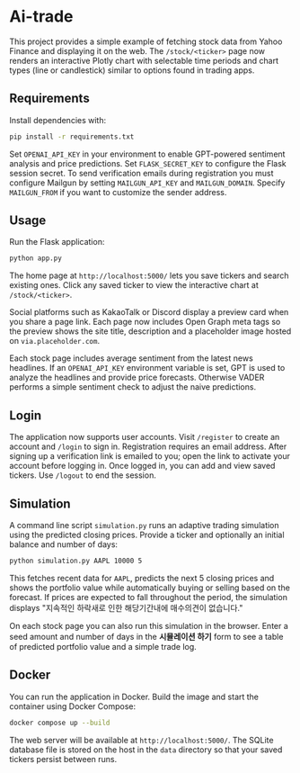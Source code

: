 # Ai-trade

This project provides a simple example of fetching stock data from Yahoo Finance and displaying it on the web. The `/stock/<ticker>` page now renders an interactive Plotly chart with selectable time periods and chart types (line or candlestick) similar to options found in trading apps.

## Requirements

Install dependencies with:

```bash
pip install -r requirements.txt
```

Set `OPENAI_API_KEY` in your environment to enable GPT-powered sentiment
analysis and price predictions.
Set `FLASK_SECRET_KEY` to configure the Flask session secret.
To send verification emails during registration you must configure Mailgun by
setting `MAILGUN_API_KEY` and `MAILGUN_DOMAIN`. Specify `MAILGUN_FROM` if you
want to customize the sender address.

## Usage

Run the Flask application:

```bash
python app.py
```

The home page at `http://localhost:5000/` lets you save tickers and search existing ones.
Click any saved ticker to view the interactive chart at `/stock/<ticker>`.

Social platforms such as KakaoTalk or Discord display a preview card when you share a page link. Each page now includes Open Graph meta tags so the preview shows the site title, description and a placeholder image hosted on `via.placeholder.com`.

Each stock page includes average sentiment from the latest news headlines.
If an `OPENAI_API_KEY` environment variable is set, GPT is used to analyze
the headlines and provide price forecasts. Otherwise VADER performs a simple
sentiment check to adjust the naive predictions.

## Login

The application now supports user accounts. Visit `/register` to create an account and `/login` to sign in. Registration requires an email address. After signing up a verification link is emailed to you; open the link to activate your account before logging in. Once logged in, you can add and view saved tickers. Use `/logout` to end the session.

## Simulation

A command line script `simulation.py` runs an adaptive trading simulation using the predicted closing prices.
Provide a ticker and optionally an initial balance and number of days:

```bash
python simulation.py AAPL 10000 5
```

This fetches recent data for `AAPL`, predicts the next 5 closing prices and shows the portfolio value while automatically buying or selling based on the forecast. If prices are expected to fall throughout the period, the simulation displays "지속적인 하락새로 인한 해당기간내에 매수의견이 없습니다."

On each stock page you can also run this simulation in the browser. Enter a seed
amount and number of days in the **시뮬레이션 하기** form to see a table of
predicted portfolio value and a simple trade log.

## Docker

You can run the application in Docker. Build the image and start the container
using Docker Compose:

```bash
docker compose up --build
```

The web server will be available at `http://localhost:5000/`. The SQLite
database file is stored on the host in the `data` directory so that your saved
tickers persist between runs.

